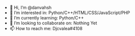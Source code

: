 - 👋 Hi, I’m @danvahsh
- 👀 I’m interested in: Python/C++/HTML/CSS/JavaScript/PHP
- 🌱 I’m currently learning: Python/C++
- 💞️ I’m looking to collaborate on: Nothing Yet
- 📫 How to reach me: Djcvalea\#4108

<!---
danvahsh/danvahsh is a ✨ special ✨ repository because its `README.md` (this file) appears on your GitHub profile.
You can click the Preview link to take a look at your changes.
--->
